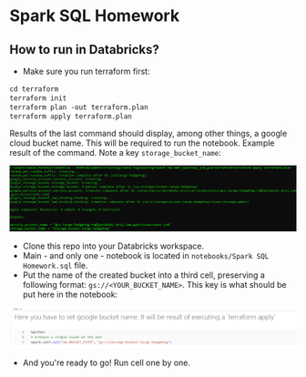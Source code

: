 # Spark SQL Homework

## How to run in Databricks?
* Make sure you run terraform first:
```
cd terraform
terraform init
terraform plan -out terraform.plan
terraform apply terraform.plan
```
Results of the last command should display, among other things, a google cloud bucket name. This will be required to run the notebook.
Example result of the command. Note a key `storage_bucket_name`: 

![](docs/terraform_apply_results.png)

* Clone this repo into your Databricks workspace.
* Main - and only one - notebook is located in `notebooks/Spark SQL Homework.sql` file.
* Put the name of the created bucket into a third cell, preserving a following format: `gs://<YOUR_BUCKET_NAME>`. 
This key is what should be put here in the notebook:

![](docs/saving_bucket_name.png)

* And you're ready to go! Run cell one by one.

